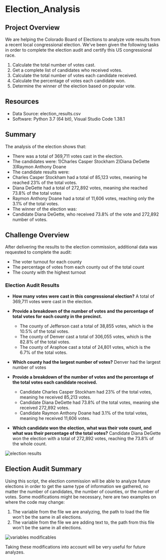 # Election_Analysis

## Project Overview
We are helping the Colorado Board of Elections to analyze vote results from a recent local congressional election. We've been given the following tasks in order to complete the election audit and certify this US congressional race.

1. Calculate the total number of votes cast.
2. Get a complete list of candidates who received votes.
3. Calculate the total number of votes each candidate received. 
4. Calculate the percentage of votes each candidate won.
5. Determine the winner of the election based on popular vote. 

## Resources
- Data Source: election_results.csv
- Software: Python 3.7 (64 bit), Visual Studio Code 1.38.1

## Summary
The analysis of the election shows that: 
- There was a total of 369,711 votes cast in the election.
- The candidates were:
  1)Charles Casper Stockham
  2)Diana DeGette
  3)Raymon Anthony Doane
 - The candidate results were:
  - Charles Casper Stockham had a total of 85,123 votes, meaning he reached 23% of the total votes. 
  - Diana DeGette had a total of 272,892 votes, meaning she reached 73.8% of the total votes
  - Raymon Anthony Doane had a total of 11,606 votes, reaching only the 3.1% of the total votes.
 - The winner of the election was:
  - Candidate Diana DeGette, who received 73.8% of the vote and 272,892 number of votes. 
 
## Challenge Overview
After delivering the results to the election commission, additional data was requested to complete the audit:
- The voter turnout for each county
- The percentage of votes from each county out of the total count
- The county with the highest turnout

### Election Audit Results
- **How many votes were cast in this congressional election?**
A total of 369,711 votes were cast in the election.

- **Provide a breakdown of the number of votes and the percentage of total votes for each county in the precinct.**
  - The county of Jefferson cast a total of 38,855 votes, which is the 10.5% of the total votes.
  - The county of Denver cast a total of 306,055 votes, which is the 82.8% of the total votes.
  - The county of Araphoe cast a total of 24,801 votes, which is the 6.7% of the total votes.

- **Which county had the largest number of votes?**
Denver had the largest number of votes

- **Provide a breakdown of the number of votes and the percentage of the total votes each candidate received.**
  - Candidate Charles Casper Stockham had 23% of the total votes, meaning he received 85,213 votes.
  - Candidate Diana DeGette had 73.8% of the total votes, meaning she received 272,892 votes.
  - Candidate Raymon Anthony Doane had 3.1% of the total votes, meaning he received 11,606 votes.

- **Which candidate won the election, what was their vote count, and what was their percentage of the total votes?**
Candidate Diana DeGette won the election with a total of 272,892 votes, reaching the 73.8% of the whole count. 

![election results](https://user-images.githubusercontent.com/104812189/180287637-7b35388a-c593-4d0f-8ebf-fede0587a7e5.PNG)

## Election Audit Summary
 Using this script, the election commission will be able to analyze future elections in order to get the same type of information we gathered, no matter the number of candidates, the number of counties, or the number of votes. 
 Some modifications might be necessary, here are two examples on where the code may change:
 1) The variable from the file we are analyzing, the path to load the file won't be the same in all elections.
 2) The variable from the file we are adding text to, the path from this file won't be the same in all elections. 
 
 ![variables modificables](https://user-images.githubusercontent.com/104812189/180287391-725efed3-bb82-47c1-9c40-94dfacc1f77c.PNG)

 Taking these modifications into account will be very useful for future analyzes. 
